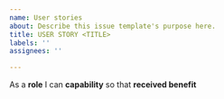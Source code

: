 ```yaml
---
name: User stories
about: Describe this issue template's purpose here.
title: USER STORY <TITLE>
labels: ''
assignees: ''

---
```


As a **role** I can **capability** so that **received benefit**
